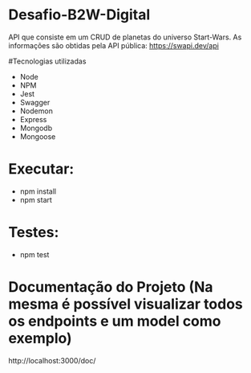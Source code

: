 # Desafio-B2W-Digital
API que consiste em um CRUD de planetas do universo Start-Wars. 
As informações são obtidas pela API pública: https://swapi.dev/api

#Tecnologias utilizadas
- Node
- NPM
- Jest
- Swagger
- Nodemon
- Express
- Mongodb
- Mongoose

# Executar:
- npm install
- npm start

# Testes:
- npm test

# Documentação do Projeto (Na mesma é possível visualizar todos os endpoints e um model como exemplo)
http://localhost:3000/doc/
